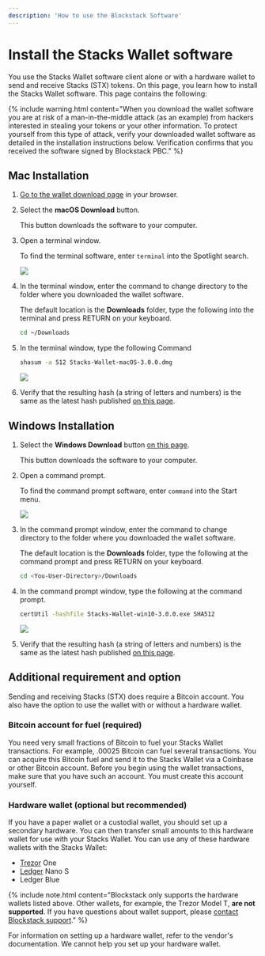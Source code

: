 ```yaml
---
description: 'How to use the Blockstack Software'
---
```


# Install the Stacks Wallet software

You use the Stacks Wallet software client alone or with a hardware wallet to send and receive Stacks (STX) tokens. On this page, you learn how to install the Stacks Wallet software. This page contains the following:

{% include warning.html content="When you download the wallet software you are at risk of
a man-in-the-middle attack (as an example) from hackers interested in stealing
your tokens or your other information.  To protect yourself from this type of
attack, verify your downloaded wallet software as detailed in the installation
instructions below. Verification confirms that you received the software signed
by Blockstack PBC." %}

## Mac Installation

1. <a href="https://wallet.blockstack.org" target="\_blank">Go to the wallet download page</a> in your browser.
2. Select the **macOS Download** button.

   This button downloads the software to your computer.

3. Open a terminal window.

   To find the terminal software, enter `terminal` into the Spotlight search.

   ![](images/mac-terminal.png)

4. In the terminal window, enter the command to change directory to the folder where you downloaded the wallet software.

   The default location is the **Downloads** folder, type the following into the terminal and press RETURN on your keyboard.

   ```bash
   cd ~/Downloads
   ```

5. In the terminal window, type the following Command

   ```bash
   shasum -a 512 Stacks-Wallet-macOS-3.0.0.dmg
   ```

   ![](images/mac-shasum.png)

6. Verify that the resulting hash (a string of letters and numbers) is the same as the latest hash published <a href="https://github.com/blockstack/stacks-wallet/releases" target="\_blank">on this page</a>.

## Windows Installation

1. Select the **Windows Download** button <a href="https://wallet.blockstack.org/" target="\_blank">on this page</a>.

   This button downloads the software to your computer.

2. Open a command prompt.

   To find the command prompt software, enter `command` into the Start menu.

   ![](images/windows-cmd.png)

3. In the command prompt window, enter the command to change directory to the folder where you downloaded the wallet software.

   The default location is the **Downloads** folder, type the following at the command prompt and press RETURN on your keyboard.

   ```bash
   cd <You-User-Directory>/Downloads
   ```

4. In the command prompt window, type the following at the command prompt.

   ```bash
   certUtil -hashfile Stacks-Wallet-win10-3.0.0.exe SHA512
   ```

   ![](images/windows-certutil.png)

5. Verify that the resulting hash (a string of letters and numbers) is the same as the latest hash published <a href="https://github.com/blockstack/stacks-wallet/releases" target="\_blank">on this page</a>.

## Additional requirement and option

Sending and receiving Stacks (STX) does require a Bitcoin account. You also have the option to use the wallet with or without a hardware wallet.

### Bitcoin account for fuel (required)

You need very small fractions of Bitcoin to fuel your Stacks Wallet transactions. For example, .00025 Bitcoin can fuel several transactions. You can acquire this Bitcoin fuel and send it to the Stacks Wallet via a Coinbase or other Bitcoin account. Before you begin using the wallet transactions, make sure that you have such an account. You must create this account yourself.

### Hardware wallet (optional but recommended)

If you have a paper wallet or a custodial wallet, you should set up a secondary hardware. You can then transfer small amounts to this hardware wallet for use with your Stacks Wallet. You can use any of these hardware wallets with the Stacks Wallet:

- <a href="https://trezor.io/" target="\_blank">Trezor</a> One
- <a href="https://www.ledger.com/" target="\_blank">Ledger</a> Nano S
- Ledger Blue

{% include note.html content="Blockstack only supports the hardware wallets listed above.  Other wallets, for example, the Trezor Model T, <strong>are not supported</strong>.  If you have questions about wallet support, please <a href='emailto:support@blockstack.org' target='_blank'>contact Blockstack support</a>." %}

For information on setting up a hardware wallet, refer to the vendor's
documentation. We cannot help you set up your hardware wallet.
